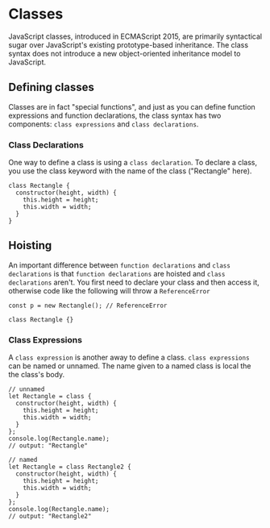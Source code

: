# Classes

JavaScript classes, introduced in ECMAScript 2015, are primarily syntactical sugar over JavaScript's existing prototype-based inheritance. The class syntax does not introduce a new object-oriented inheritance model to JavaScript.

## Defining classes

Classes are in fact "special functions", and just as you can define function expressions and function declarations, the class syntax has two components: ```class expressions``` and ```class declarations```.

### Class Declarations
One way to define a class is using a ```class declaration```. To declare a class, you use the class keyword with the name of the class ("Rectangle" here).

```
class Rectangle {
  constructor(height, width) {
    this.height = height;
    this.width = width;
  }
}
```

## Hoisting

An important difference between ```function declarations``` and ```class declarations``` is that ```function declarations``` are hoisted and ```class declarations``` aren't. You first need to declare your class and then access it, otherwise code like the following will throw a ```ReferenceError```

```
const p = new Rectangle(); // ReferenceError

class Rectangle {}
```

### Class Expressions

A ```class expression``` is another away to define a class. ```class expressions``` can be named or unnamed. The name given to a named class is local the the class's body.

```
// unnamed
let Rectangle = class {
  constructor(height, width) {
    this.height = height;
    this.width = width;
  }
};
console.log(Rectangle.name);
// output: "Rectangle"

// named
let Rectangle = class Rectangle2 {
  constructor(height, width) {
    this.height = height;
    this.width = width;
  }
};
console.log(Rectangle.name);
// output: "Rectangle2"
```